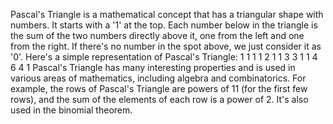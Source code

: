 Pascal's Triangle is a mathematical concept that has a triangular shape with numbers. It starts with a '1' at the top. Each number below in the triangle is the sum of the two numbers directly above it, one from the left and one from the right. If there's no number in the spot above, we just consider it as '0'.
Here's a simple representation of Pascal's Triangle:
     1
    1 1
   1 2 1
  1 3 3 1
 1 4 6 4 1
Pascal's Triangle has many interesting properties and is used in various areas of mathematics, including algebra and combinatorics. For example, the rows of Pascal's Triangle are powers of 11 (for the first few rows), and the sum of the elements of each row is a power of 2. It's also used in the binomial theorem.
